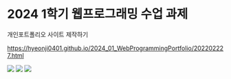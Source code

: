 # 2024 1학기 웹프로그래밍 수업 과제

개인포트폴리오 사이트 제작하기

https://hyeonji0401.github.io/2024_01_WebProgrammingPortfolio/202202227.html


<img src="https://img.shields.io/badge/html5-E34F26?style=for-the-badge&logo=html5&logoColor=white">
<img src="https://img.shields.io/badge/css3-1572B6?style=for-the-badge&logo=css3&logoColor-white">
<img src="https://img.shields.io/badge/javaScript-F7DF1E?style=for-the-badge&logo=javaScript&logoColor=white">

